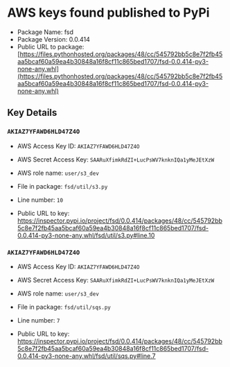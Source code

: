 # AWS keys found published to PyPi

* Package Name: fsd
* Package Version: 0.0.414
* Public URL to package: [https://files.pythonhosted.org/packages/48/cc/545792bb5c8e7f2fb45aa5bcaf60a59ea4b30848a16f8cf11c865bed1707/fsd-0.0.414-py3-none-any.whl](https://files.pythonhosted.org/packages/48/cc/545792bb5c8e7f2fb45aa5bcaf60a59ea4b30848a16f8cf11c865bed1707/fsd-0.0.414-py3-none-any.whl)

## Key Details

### `AKIAZ7YFAWD6HLD47Z4O`

* AWS Access Key ID: `AKIAZ7YFAWD6HLD47Z4O`
* AWS Secret Access Key: `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` 
* AWS role name: `user/s3_dev`
* File in package: `fsd/util/s3.py`
* Line number: `10`

* Public URL to key: https://inspector.pypi.io/project/fsd/0.0.414/packages/48/cc/545792bb5c8e7f2fb45aa5bcaf60a59ea4b30848a16f8cf11c865bed1707/fsd-0.0.414-py3-none-any.whl/fsd/util/s3.py#line.10



### `AKIAZ7YFAWD6HLD47Z4O`

* AWS Access Key ID: `AKIAZ7YFAWD6HLD47Z4O`
* AWS Secret Access Key: `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` 
* AWS role name: `user/s3_dev`
* File in package: `fsd/util/sqs.py`
* Line number: `7`

* Public URL to key: https://inspector.pypi.io/project/fsd/0.0.414/packages/48/cc/545792bb5c8e7f2fb45aa5bcaf60a59ea4b30848a16f8cf11c865bed1707/fsd-0.0.414-py3-none-any.whl/fsd/util/sqs.py#line.7


